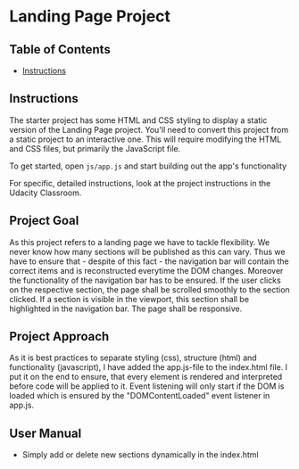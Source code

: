 # Landing Page Project

## Table of Contents

* [Instructions](#instructions)

## Instructions

The starter project has some HTML and CSS styling to display a static version of the Landing Page project. You'll need to convert this project from a static project to an interactive one. This will require modifying the HTML and CSS files, but primarily the JavaScript file.

To get started, open `js/app.js` and start building out the app's functionality

For specific, detailed instructions, look at the project instructions in the Udacity Classroom.

## Project Goal

As this project refers to a landing page we have to tackle flexibility. We never know how many sections will be published as this can vary. Thus we have to ensure that - despite of this fact - the navigation bar will contain the
correct items and is reconstructed everytime the DOM changes. Moreover the functionality of the navigation bar has to
be ensured. If the user clicks on the respective section, the page shall be scrolled smoothly to the section clicked.
If a section is visible in the viewport, this section shall be highlighted in the navigation bar. The page shall be
responsive.

## Project Approach

As it is best practices to separate styling (css), structure (html) and functionality (javascript), I have added the
app.js-file to the index.html file. I put it on the end to ensure, that every element is rendered and interpreted before code will be applied to it. Event listening will only start if the DOM is loaded which is ensured by the
"DOMContentLoaded" event listener in app.js.


## User Manual

- Simply add or delete new sections dynamically in the index.html

